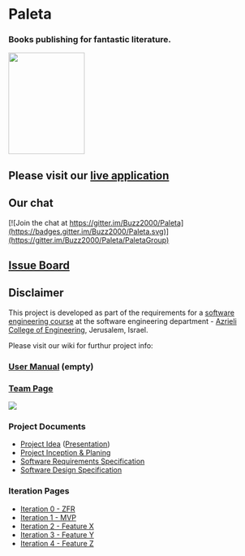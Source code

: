 # Paleta

### Books publishing for fantastic literature.

<img src="../../blob/master/IMGs_Paleta/Logo.jpg" width="150" height="200">

## Please visit our [live application](http://paletapublishing.azurewebsites.net/#/home)

## Our chat
[![Join the chat at https://gitter.im/Buzz2000/Paleta](https://badges.gitter.im/Buzz2000/Paleta.svg)](https://gitter.im/Buzz2000/Paleta/PaletaGroup)

## [Issue Board](https://huboard.com/Buzz2000/Paleta)

## Disclaimer
This project is developed as part of the requirements for a [software engineering course](https://github.com/jce-il/se-class/wiki) at the software engineering department - [Azrieli College of Engineering](http://www.jce.ac.il/), Jerusalem, Israel.

Please visit our wiki for furthur project info: 

### [User Manual](../../wiki/user-manual) (empty)

### [Team Page](../../wiki/team)
![](https://github.com/Buzz2000/Paleta/blob/master/IMG's_Paleta/team.jpg)

### Project Documents
- [Project Idea](https://github.com/Buzz2000/Paleta/blob/master/Paleta-proposition.pdf) ([Presentation](https://github.com/Buzz2000/Paleta/blob/master/Paleta.pdf))
- [Project Inception & Planing](../../Project-Inception-and-Planning)
- [Software Requirements Specification](../../wiki/SRS)
- [Software Design Specification](../../wiki/sds)

### Iteration Pages
- [Iteration 0 - ZFR](https://github.com/Buzz2000/Paleta/wiki/ZFR)
- [Iteration 1 - MVP]()
- [Iteration 2 - Feature X]()
- [Iteration 3 - Feature Y]()
- [Iteration 4 - Feature Z]()



